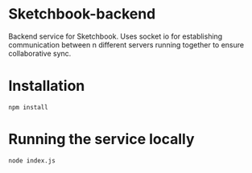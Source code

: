 # Sketchbook-backend
Backend service for Sketchbook. Uses socket io for establishing communication between n different servers running together to ensure collaborative sync.
# Installation
`npm install`
# Running the service locally
`node index.js`
